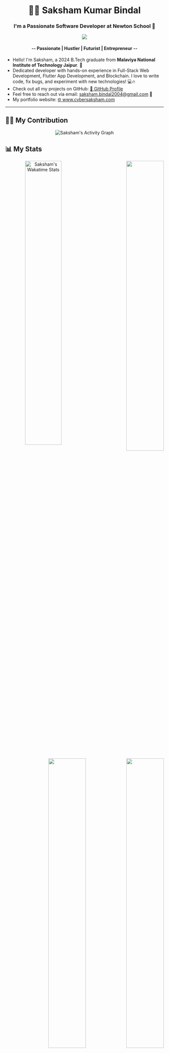 <h1 align="center">👨‍💻 Saksham Kumar Bindal</h1>
<h3 align="center">I'm a Passionate Software Developer at Newton School 🚀</h3>
<p align="center"> <img src="https://komarev.com/ghpvc/?username=cybersaksham&label=Profile%20views&color=0e75b6&style=flat" /> </p>

<h4 align="center">-- Passionate | Hustler | Futurist | Entrepreneur --</h4>

- Hello! I'm Saksham, a 2024 B.Tech graduate from <strong>Malaviya National Institute of Technology Jaipur</strong>. 🌟
- Dedicated developer with hands-on experience in Full-Stack Web Development, Flutter App Development, and Blockchain. I love to write code, fix bugs, and experiment with new technologies! 💻🔥
- Check out all my projects on GitHub: <a href="https://github.com/cybersaksham">🔗 GitHub Profile</a>
- Feel free to reach out via email: <a href="mailto:saksham.bindal2004@gmail.com">saksham.bindal2004@gmail.com</a> 📧
- My portfolio website: <a href="https://www.cybersaksham.com/">🌐 www.cybersaksham.com</a>

---

<!---

## 🛠️ Languages & Tools

!<table width="100">
<tr>
    <td align="center" width="190">
        <a href="https://www.java.com/en/">
            <img src="https://raw.githubusercontent.com/devicons/devicon/master/icons/java/java-original.svg" alt="Java" width="60"/>
        </a>
    </td>
    <td align="center" width="190">
        <a href="https://www.python.org/">
            <img src="https://raw.githubusercontent.com/devicons/devicon/master/icons/python/python-original.svg" width="60"/>
        </a>
    </td>
    <td align="center" width="190">
        <a href="https://www.cplusplus.com/">
            <img src="https://github.com/devicons/devicon/blob/master/icons/cplusplus/cplusplus-original.svg" width="60"/>
        </a>
    </td>
    <td align="center" width="190">
        <img src="https://raw.githubusercontent.com/devicons/devicon/master/icons/c/c-original.svg" alt="C" width="60"/>
    </td>
    <td align="center" width="190">
        <a href="https://dart.dev/">
            <img src="https://raw.githubusercontent.com/devicons/devicon/master/icons/dart/dart-original.svg" width="60"/>
        </a>
    </td>
</tr>
<tr>
    <td align="center">
        <a href="https://git-scm.com/">
            <img src="https://github.com/detain/svg-logos/blob/master/svg/git.svg" width="60"/>
        </a>
    </td>
    <td align="center">
        <a href="https://dashboard.heroku.com/apps">
            <img src="https://www.vectorlogo.zone/logos/heroku/heroku-ar21.svg" width="60"/>
        </a>
    </td>
    <td align="center">
        <a href="https://code.visualstudio.com/">
            <img src="https://github.com/bestofjs/bestofjs-webui/blob/master/public/logos/vscode.svg" width="60"/>
        </a>
    </td>
    <td align="center">
        <a href="https://www.postman.com/">
            <img src="https://www.vectorlogo.zone/logos/getpostman/getpostman-icon.svg" width="60"/>
        </a>
    </td>
    <td align="center">
        <a href="https://www.unrealengine.com/en-US/">
            <img src="https://user-images.githubusercontent.com/16515307/33282121-0309b13a-d3eb-11e7-84b0-6d322ca89a5a.png" width="60"/>
        </a>
    </td>
</tr>
<tr>
    <td align="center">
        <img src="https://www.vectorlogo.zone/logos/w3_html5/w3_html5-ar21.svg" width="60"/>
    </td>
    <td align="center">
        <img src="https://raw.githubusercontent.com/devicons/devicon/0d6c64dbbf311879f7d563bfc3ccf559f9ed111c/icons/css3/css3-original-wordmark.svg" width="60"/>
    </td>
    <td align="center">
        <img src="https://github.com/abranhe/programming-languages-logos/blob/master/src/javascript/javascript.svg" width="60"/>
    </td>
    <td align="center">
        <a href="https://reactjs.org/">
            <img src="https://raw.githubusercontent.com/devicons/devicon/master/icons/react/react-original.svg" width="60"/>
        </a>
    </td>
    <td align="center">
        <a href="https://flutter.dev/">
            <img src="https://raw.githubusercontent.com/devicons/devicon/master/icons/flutter/flutter-original.svg" width="60"/>
        </a>
    </td>
</tr>
</table>

-->

## 🧑‍💻 My Contribution

<div align="center">
    <img alt="Saksham's Activity Graph" src="https://github-readme-activity-graph.vercel.app/graph?username=cybersaksham&theme=react" />
</div>

## 📊 My Stats

<div align="center">
    <img width="48%" align="left" alt="Saksham's Wakatime Stats" src="https://github-readme-stats.vercel.app/api/wakatime?username=cybersaksham&theme=react&langs_count=30">
    <div align="right">
        <img width=48.5% src="https://github-readme-stats-git-masterrstaa-rickstaa.vercel.app/api?username=cybersaksham&show_icons=true&theme=react&border_color=61dafb&include_all_commits=true"/>
        <img width=48.5% src="http://github-readme-streak-stats.herokuapp.com?user=cybersaksham&theme=react&border=61DAFB&fire=DDB80F"/>
        <img width=48.5% src="https://github-readme-stats-git-masterrstaa-rickstaa.vercel.app/api/top-langs/?username=cybersaksham&langs_count=12&theme=react&layout=compact" />
    </div>
</div>

---

<div align="center">
    <a href="https://www.linkedin.com/in/cybersaksham/" target="_blank"><img align="center" src="https://cdn.jsdelivr.net/npm/simple-icons@3.0.1/icons/linkedin.svg" alt="LinkedIn" height="30" width="40" /></a>
    <a href="https://www.instagram.com/saksham.1908?r=nametag" target="_blank"><img align="center" src="https://cdn.jsdelivr.net/npm/simple-icons@3.0.1/icons/instagram.svg" alt="Instagram" height="30" width="40" /></a>
    <a href="https://twitter.com/cybersaksham" target="_blank"><img align="center" src="https://cdn.jsdelivr.net/npm/simple-icons@3.0.1/icons/twitter.svg" alt="Twitter" height="30" width="40" /></a>
</div>
